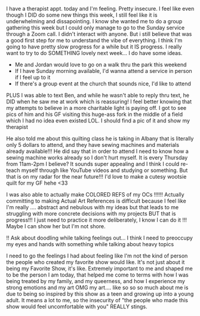 I have a therapist appt. today and I'm feeling. Pretty insecure. I feel like even though I DID do some new things this week, I still feel like it is underwhelming and dissapointing. I know she wanted me to do a group gathering this week but I could only manage to go to the Sunday service through a Zoom call. I didn't interact with anyone. But i still believe that was a good first step for me to understand the vibe of everything. I think I'm going to have pretty slow progress for a while but it IS progress. I really want to try to do SOMETHING lovely next week... I do have some ideas.
- Me and Jordan would love to go on a walk thru the park this weekend
- If I have Sunday morning available, I'd wanna attend a service in person if I feel up to it
- If there's a group event at the church that sounds nice, I'd like to attend

PLUS I was able to text Ben, and while he wasn't able to reply thru text, he DID when he saw me at work which is reassuring! I feel better knowing that my attempts to believe in a more charitable light is paying off. I got to see pics of him and his GF visiting this huge-ass fork in the middle of a field which I had no idea even existed LOL. I should find a pic of it and show my therapist

He also told me about this quilting class he is taking in Albany that is literally only 5 dollars to attend, and they have sewing machines and materials already available!!! He did say that in order to attend I need to know how a sewing machine works already so I don't hurt myself. It is every Thursday from 11am-2pm I believe? It sounds super appealing and I think I could re-teach myself through like YouTube videos and studying or something. But that is on my radar for the near future!!! I'd love to make a cutesy wootsie quilt for my GF hehe <33

I was also able to actually make COLORED REFS of my OCs !!!!!! Actually committing to making Actual Art References is difficult because I feel like I'm really .... abstract and nebulous with my ideas but that leads to me struggling with more concrete decisions with my projects BUT that is progress!!! I just need to practice it more deliberately, I know I can do it !!! Maybe I can show her but I'm not shore.

!! Ask about doodling while talking feelings out... I think I need to preoccupy my eyes and hands with something while talking about heavy topics

I need to go the feelings I had about feeling like I'm not the kind of person the people who created my favorite show would like. It's not just about it being my Favorite Show, it's like. Extremely important to me and shaped me to be the person I am today, that helped me come to terms with how I was being treated by my family, and my queerness, and how I experience my strong emotions and my art OMG my art.... like so so so much about me is due to being so inspired by this show as a teen and growing up into a young adult. It means a lot to me, so the insecurity of "the people who made this show would feel uncomfortable with you" REALLY stings. 